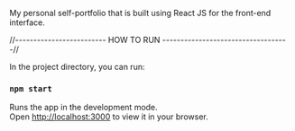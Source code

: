 My personal self-portfolio that is built using React JS for the front-end interface. 


//------------------------- HOW TO RUN -----------------------------------//

In the project directory, you can run:

### `npm start`

Runs the app in the development mode.\
Open [http://localhost:3000](http://localhost:3000) to view it in your browser.



